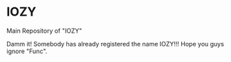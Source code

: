 # IOZY
Main Repository of "IOZY"

Damm it! Somebody has already registered the name IOZY!!!
Hope you guys ignore "Func".
